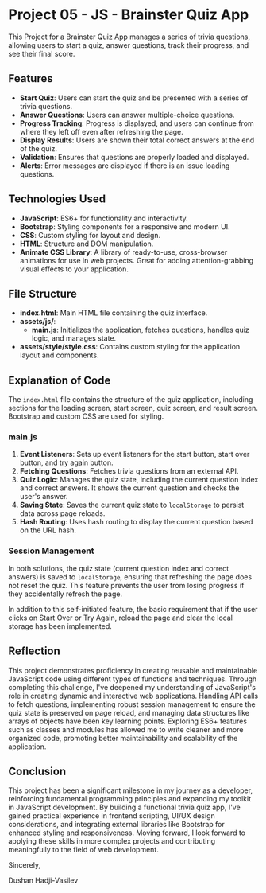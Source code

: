 # Project 05 - JS - Brainster Quiz App

This Project for a Brainster Quiz App manages a series of trivia questions, allowing users to start a quiz, answer questions, track their progress, and see their final score.

## Features

- **Start Quiz**: Users can start the quiz and be presented with a series of trivia questions.
- **Answer Questions**: Users can answer multiple-choice questions.
- **Progress Tracking**: Progress is displayed, and users can continue from where they left off even after refreshing the page.
- **Display Results**: Users are shown their total correct answers at the end of the quiz.
- **Validation**: Ensures that questions are properly loaded and displayed.
- **Alerts**: Error messages are displayed if there is an issue loading questions.

## Technologies Used

- **JavaScript**: ES6+ for functionality and interactivity.
- **Bootstrap**: Styling components for a responsive and modern UI.
- **CSS**: Custom styling for layout and design.
- **HTML**: Structure and DOM manipulation.
- **Animate CSS Library**: A library of ready-to-use, cross-browser animations for use in web projects. Great for adding attention-grabbing visual effects to your application.

## File Structure

- **index.html**: Main HTML file containing the quiz interface.
- **assets/js/**:
  - **main.js**: Initializes the application, fetches questions, handles quiz logic, and manages state.
- **assets/style/style.css**: Contains custom styling for the application layout and components.

## Explanation of Code

The `index.html` file contains the structure of the quiz application, including sections for the loading screen, start screen, quiz screen, and result screen. Bootstrap and custom CSS are used for styling.

### main.js

1. **Event Listeners**: Sets up event listeners for the start button, start over button, and try again button.
2. **Fetching Questions**: Fetches trivia questions from an external API.
3. **Quiz Logic**: Manages the quiz state, including the current question index and correct answers. It shows the current question and checks the user's answer.
4. **Saving State**: Saves the current quiz state to `localStorage` to persist data across page reloads.
5. **Hash Routing**: Uses hash routing to display the current question based on the URL hash.

### Session Management

In both solutions, the quiz state (current question index and correct answers) is saved to `localStorage`, ensuring that refreshing the page does not reset the quiz. This feature prevents the user from losing progress if they accidentally refresh the page.

In addition to this self-initiated feature, the basic requirement that if the user clicks on Start Over or Try Again, reload the page and clear the local storage has been implemented.

## Reflection

This project demonstrates proficiency in creating reusable and maintainable JavaScript code using different types of functions and techniques. Through completing this challenge, I've deepened my understanding of JavaScript's role in creating dynamic and interactive web applications. Handling API calls to fetch questions, implementing robust session management to ensure the quiz state is preserved on page reload, and managing data structures like arrays of objects have been key learning points. Exploring ES6+ features such as classes and modules has allowed me to write cleaner and more organized code, promoting better maintainability and scalability of the application.

## Conclusion

This project has been a significant milestone in my journey as a developer, reinforcing fundamental programming principles and expanding my toolkit in JavaScript development. By building a functional trivia quiz app, I've gained practical experience in frontend scripting, UI/UX design considerations, and integrating external libraries like Bootstrap for enhanced styling and responsiveness. Moving forward, I look forward to applying these skills in more complex projects and contributing meaningfully to the field of web development.

Sincerely,

Dushan Hadji-Vasilev
